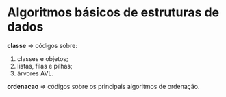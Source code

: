 # Algoritmos básicos de estruturas de dados
__classe__ => códigos sobre:
1. classes e objetos;
2. listas, filas e pilhas;
3. árvores AVL.

__ordenacao__ => códigos sobre os principais algoritmos de ordenação.
